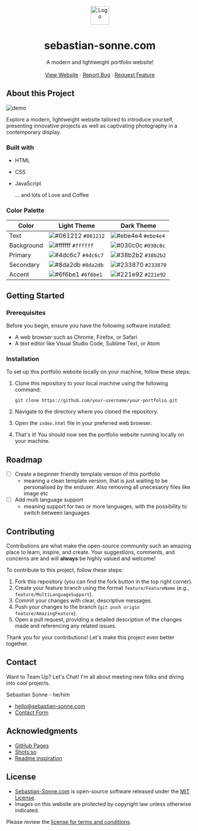 <div align="center">
  <img alt="Logo" src="https://raw.githubusercontent.com/sebastian-sonne/sebastian-sonne.com/main/img/favicon.ico" width="50" />
</div>
<h1 align="center">
  sebastian-sonne.com
</h1>

<p align="center">
    A modern and lightweight portfolio website!
    <br />
    <br />
    <a href="https://sebastian-sonne.com">View Website</a>
    ·
    <a href="https://github.com/sebastian-sonne/sebastian-sonne.com/issues">Report Bug</a>
    ·
    <a href="https://github.com/sebastian-sonne/sebastian-sonne.com/issues">Request Feature</a>
</p>

## About this Project

![demo](https://raw.githubusercontent.com/sebastian-sonne/sebastian-sonne.com/main/img/homepage.png)

Explore a modern, lightweight website tailored to introduce yourself, presenting innovative projects as well as captivating photography in a contemporary display.

### Built with

* HTML
* CSS
* JavaScript

    ... and lots of Love and Coffee

### Color Palette


| Color       | Light Theme                                                               | Dark Theme                                                               |
| ----------------- | ---------------------------------------------------------------------------------- | ---------------------------------------------------------------------------------- |
| Text        | ![#061212](https://via.placeholder.com/10/061212?text=+) `#061212` | ![#ebe4e4](https://via.placeholder.com/10/ebe4e4?text=+) `#ebe4e4` |
| Background  | ![#ffffff](https://via.placeholder.com/10/ffffff?text=+) `#ffffff` | ![#030c0c](https://via.placeholder.com/10/030c0c?text=+) `#030c0c` |
| Primary     | ![#4dc6c7](https://via.placeholder.com/10/4dc6c7?text=+) `#4dc6c7` | ![#38b2b2](https://via.placeholder.com/10/38b2b2?text=+) `#38b2b2` |
| Secondary   | ![#8da2db](https://via.placeholder.com/10/8da2db?text=+) `#8da2db` | ![#233870](https://via.placeholder.com/10/233870?text=+) `#233870` |
| Accent      | ![#6f6be1](https://via.placeholder.com/10/6f6be1?text=+) `#6f6be1` | ![#221e92](https://via.placeholder.com/10/221e92?text=+) `#221e92` |



## Getting Started


### Prerequisites

Before you begin, ensure you have the following software installed:

- A web browser such as Chrome, Firefox, or Safari
- A text editor like Visual Studio Code, Sublime Text, or Atom

### Installation

To set up this portfolio website locally on your machine, follow these steps:

1. Clone this repository to your local machine using the following command:
   ```
   git clone https://github.com/your-username/your-portfolio.git
   ```

2. Navigate to the directory where you cloned the repository.

3. Open the `index.html` file in your preferred web browser.

4. That's it! You should now see the portfolio website running locally on your machine.


## Roadmap

- [ ] Create a beginner friendly template version of this portfolio
  - meaning a clean template version, that is just waiting to be personalised by the enduser. Also removing all unecesaory files like image etc
- [ ] Add multi language support
  - meaning support for two or more languages, with the possibility to switch between languages


## Contributing

Contributions are what make the open-source community such an amazing place to learn, inspire, and create. Your suggestions, comments, and concerns are and will **always** be highly valued and welcome!

To contribute to this project, follow these steps:

1. Fork this repository (you can find the fork button in the top right corner).
2. Create your feature branch using the format `feature/FeatureName` (e.g., `feature/MultiLanguageSupport`).
3. Commit your changes with clear, descriptive messages.
4. Push your changes to the branch (`git push origin feature/AmazingFeature`).
5. Open a pull request, providing a detailed description of the changes made and referencing any related issues.

Thank you for your contributions! Let's make this project even better together.

## Contact

Want to Team Up? Let's Chat! I'm all about meeting new folks and diving into cool projects.

Sebastian Sonne - he/him

* <a href="mailto:hello@sebastian-sonne.com">hello@sebastian-sonne.com</a>
* [Contact Form](https://sebastian-sonne.com/contact)



## Acknowledgments

* [GitHub Pages](https://pages.github.com)
* [Shots.so](https://shots.so)
* [Readme inspiration](https://github.com/othneildrew/Best-README-Template)





## License

* [Sebastian-Sonne.com](https://sebastian-sonne.com) is open-source software released under the [MIT License](LICENSE). 
* Images on this website are protected by copyright law unless otherwise indicated.

Please review the [license for terms and conditions](LICENSE).

